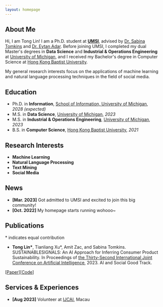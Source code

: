 ```yaml
---
layout: homepage
---
```


## About Me

Hi, I am Tong Lin! I am a Ph.D. student at **[UMSI](https://www.si.umich.edu/)**, advised by [Dr. Sabina Tomkins](https://www.travellingscholar.com/) and [Dr. Eytan Adar](http://www.cond.org/). Before joining UMSI, I completed my dual Master's degrees in **Data Science** and **Industrial & Operations Engineering** at [University of Michigan](https://umich.edu/), and I received my Bachelor's degree in Computer Science at [Hong Kong Baptist University](https://www.hkbu.edu.hk/).

My general research interests focus on the applications of machine learning and natural language processing techniques in the field of social media. 

## Education

- Ph.D. in **Information**, [School of Information, University of Michigan](https://www.si.umich.edu/), *2028 (expected)*
- M.S. in **Data Science**, [University of Michigan](https://umich.edu/), *2023*
- M.S. in **Industrial & Operations Engineering**, [University of Michigan](https://umich.edu/), *2023*
- B.S. in **Computer Science**, [Hong Kong Baptist University](https://www.hkbu.edu.hk/), *2021*

## Research Interests

- **Machine Learning**
- **Natural Language Processing**
- **Text Mining**
- **Social Media**

## News

- **[Mar. 2023]** Got admitted to UMSI and excited to join this big community!
- **[Oct. 2022]** My homepage starts running wohooo~

## Publications

<font size=”1”>\* indicates equal contribution</font>

- **Tong Lin\***, Tianliang Xu\*, Amit Zac, and Sabina Tomkins. SUSTAINABLESIGNALS: An AI Approach for Inferring Consumer Product Sustainability. In Proceedings of [the Thirty-Second International Joint Conference on Artificial Intelligence](https://ijcai-23.org/), 2023. AI and Social Good Track.

[[Paper](https://francislint.github.io/)][[Code](https://github.com/Sabina321/sustainable_signals)]

## Services & Experiences

- **[Aug 2023]** Volunteer at [IJCAI](https://ijcai-23.org/), Macau

